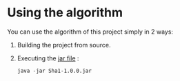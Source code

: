 Using the algorithm
====================
You can use the algorithm of this project simply in 2 ways:
1) Building the project from source.
2) Executing the [jar file](https://github.com/michaelcozzolino/SHA1/releases/download/1.0.0/Sha1-1.0.0.jar) :

    `java -jar Sha1-1.0.0.jar`
